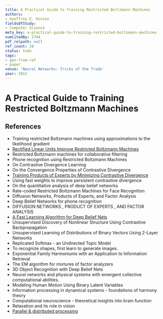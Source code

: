 ```yaml
---
title: A Practical Guide to Training Restricted Boltzmann Machines
authors:
- Geoffrey E. Hinton
fieldsOfStudy:
- Computer Science
meta_key: a-practical-guide-to-training-restricted-boltzmann-machines
numCitedBy: 2744
pdf_relpath: null
ref_count: 28
status: todo
tags:
- gen-from-ref
- paper
venue: 'Neural Networks: Tricks of the Trade'
year: 2012
---
```


# A Practical Guide to Training Restricted Boltzmann Machines

## References

- Training restricted Boltzmann machines using approximations to the likelihood gradient
- [Rectified Linear Units Improve Restricted Boltzmann Machines](./rectified-linear-units-improve-restricted-boltzmann-machines.md)
- Restricted Boltzmann machines for collaborative filtering
- Phone recognition using Restricted Boltzmann Machines
- On Contrastive Divergence Learning
- On the Convergence Properties of Contrastive Divergence
- [Training Products of Experts by Minimizing Contrastive Divergence](./training-products-of-experts-by-minimizing-contrastive-divergence.md)
- Using fast weights to improve persistent contrastive divergence
- On the quantitative analysis of deep belief networks
- Rate-coded Restricted Boltzmann Machines for Face Recognition
- Diffusion Networks, Products of Experts, and Factor Analysis
- Deep Belief Networks for phone recognition
- DIFFUSION NETWORKS , PRODUCT OF EXPERTS , AND FACTOR ANALYSIS
- [A Fast Learning Algorithm for Deep Belief Nets](./a-fast-learning-algorithm-for-deep-belief-nets.md)
- Unsupervised Discovery of Nonlinear Structure Using Contrastive Backpropagation
- Unsupervised Learning of Distributions of Binary Vectors Using 2-Layer Networks
- Replicated Softmax - an Undirected Topic Model
- To recognize shapes, first learn to generate images.
- Exponential Family Harmoniums with an Application to Information Retrieval
- The EM algorithm for mixtures of factor analyzers
- 3D Object Recognition with Deep Belief Nets
- Neural networks and physical systems with emergent collective computational abilities.
- Modeling Human Motion Using Binary Latent Variables
- Information processing in dynamical systems - foundations of harmony theory
- Computational neuroscience - theoretical insights into brain function
- Relaxation and its role in vision
- [Parallel & distributed processing](./parallel-distributed-processing.md)
